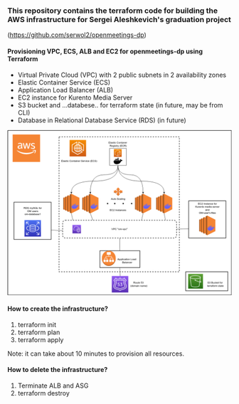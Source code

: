 ### This repository contains the terraform code for building the AWS infrastructure for Sergei Aleshkevich's graduation project 
(https://github.com/serwol2/openmeetings-dp)



#### Provisioning VPC, ECS, ALB and EC2 for openmeetings-dp using Terraform

- Virtual Private Cloud (VPC) with 2 public subnets in 2 availability zones
- Elastic Container Service (ECS)
- Application Load Balancer (ALB)
- EC2 instance for Kurento Media Server 
- S3 bucket and ...databese.. for terraform state (in future, may be from CLI)
- Database in Relational Database Service (RDS) (in future)

![](./aws_for_om-project.png)


#### How to create the infrastructure?

1. terraform init
2. terraform plan
3. terraform apply

Note: it can take about 10 minutes to provision all resources.
#### How to delete the infrastructure?
1. Terminate ALB and ASG
2. terraform destroy